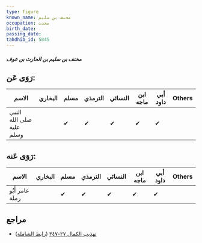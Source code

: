 ```yaml
---
type: figure
known_name: مخنف بن سليم
occupation: محدث
birth_date:
passing_date:
tahdhib_id: 5845
---
```

##### مخنف بن سليم بن الحارث بن عوف

## رَوَى عَن:
| الاسم                    | البخاري | مسلم | الترمذي | النسائي | ابن ماجه | أبي داود | Others |
| ------------------------ | ------- | ---- | ------- | ------- | -------- | -------- | ------ |
| النبي صلى الله عليه وسلم |         | ✔    | ✔       | ✔       | ✔        | ✔        |        |
## رَوَى عَنه:
| الاسم           | البخاري | مسلم | الترمذي | النسائي | ابن ماجه | أبي داود | Others |
| --------------- | ------- | ---- | ------- | ------- | -------- | -------- | ------ |
| عامر أَبُو رملة |         | ✔    | ✔       | ✔       | ✔        | ✔        |        |
## مراجع
- [تهذيب الكمال ٢٧-٣٤٧](obsidian://open?vault=Tahdhib-al-Kamal&file=Figures/٥٨٤٥-مخنف%20بن%20سليم%20بن%20الحارث%20بن%20عوف) ([رابط الشاملة](https://shamela.ws/book/3722/14736))
